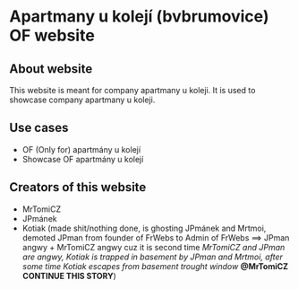 # Apartmany u kolejí (bvbrumovice) OF website
## About website
This website is meant for company apartmany u koleji.
It is used to showcase company apartmany u koleji.
## Use cases
- OF (Only for) apartmány u kolejí
- Showcase OF apartmány u kolejí
## Creators of this website
- MrTomiCZ
- JPmánek
- Kotiak (made shit/nothing done, is ghosting JPmánek and Mrtmoi, demoted JPman from founder of FrWebs to Admin of FrWebs ==> JPman angwy + MrTomiCZ angwy cuz it is second time *MrTomiCZ and JPman are angwy, Kotiak is trapped in basement by JPman and Mrtmoi, after some time Kotiak escapes from basement trought window* **@MrTomiCZ CONTINUE THIS STORY**)
